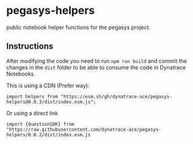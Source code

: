 # pegasys-helpers

public notebook helper functions for the pegasys project.

## Instructions

After modifying the code you need to run `npm run build` and commit the changes in the `dist` folder to be able to consume the code in Dynatrace Notebooks.

This is using a CDN (Prefer way):

```
import helpers from "https://esm.sh/gh/dynatrace-ace/pegasys-helpers@0.0.3/dist/index.esm.js";
```

Or using a direct link

```
import {QuestionSDK} from "https://raw.githubusercontent.com/dynatrace-ace/pegasys-helpers/0.0.2/dist/index.esm.js
```
